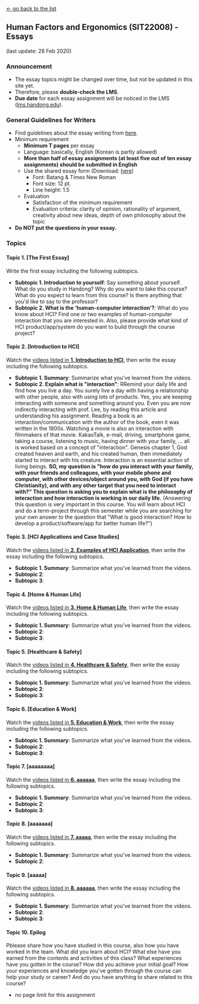 [← go back to the list](HFE00.md)

## Human Factors and Ergonomics (SIT22008) - Essays
(last update: 28 Feb 2020)

### Announcement
- The essay topics might be changed over time, but not be updated in this site yet.
- Therefore, please **double-check the LMS**.
- **Due date** for each essay assignment will be noticed in the LMS ([lms.handong.edu](https://lms.handong.edu)).

### General Guidelines for Writers
- Find guidelines about the essay writing from [here](HFE00.md#philosophy-about-essay-writing).
- Minimum requirement
	- **Minimum T  pages** per essay
	- Language: basically, English (Korean is partly allowed)
	- **More than half of essay assignments (at least five out of ten essay assignments) should be submitted in English**
	- Use the shared essay form (Download: [here](https://goo.gl/Lh7d4a))
		- Font: Batang & Times New Roman
		- Font size: 12 pt.
		- Line height: 1.5
	- Evaluation
		- Satisfaction of the minimum requirement
		- Evaluation criteria: clarity of opinion, rationality of argument, creativity about new ideas, depth of own philosophy about the topic
- **Do NOT put the questions in your essay.**

### Topics

#### Topic 1. [The First Essay]
Write the first essay including the following subtopics.
- **Subtopic 1. Introduction to yourself**: Say something about yourself. What do you study in Handong? Why do you want to take this course? What do you expect to learn from this course? Is there anything that you'd like to say to the professor?
- **Subtopic 2. What is the 'human-computer interaction'?**: What do you know about HCI? Find one or two examples of human-computer interaction that you are interested in. Also, please provide what kind of HCI product/app/system do you want to build through the course project?

#### Topic 2. [Introduction to HCI]
Watch the [videos listed in **1. Introduction to HCI**](HCI01.md), then write the essay including the following subtopics.
- **Subtopic 1. Summary**: Summarize what you've learned from the videos.
- **Subtopic 2. Explain what is "interaction"**: RRemind your daily life and find how you live a day. You surely live a day with having a relationship with other people, also with using lots of products. Yes, you are keeping interacting with someone and something around you. Even you are now indirectly interacting with prof. Lee, by reading this article and understanding his assignment. Reading a book is an interaction/communication with the author of the book, even it was written in the 1800s. Watching a movie is also an interaction with filmmakers of that movie. KakaoTalk, e-mail, driving, smartphone game, taking a course, listening to music, having dinner with your family, ... all is worked based on a concept of "interaction". Genesis chapter 1, God created heaven and earth, and his created human, then immediately started to interact with his creature. Interaction is an essential action of living beings. **SO, my question is "how do you interact with your family, with your friends and colleagues, with your mobile phone and computer, with other devices/object around you, with God (if you have Christianity), and with any other target that you need to interact with?" This question is asking you to explain what is the philosophy of interaction and how interaction is working in our daily life.** (Answering this question is very important in this course. You will learn about HCI and do a term-project through this semester while you are searching for your own answer to the question that "What is good interaction? How to develop a product/software/app for better human life?")

#### Topic 3. [HCI Applications and Case Studies]
Watch the [videos listed in **2. Examples of HCI Application**](HCI02.md), then write the essay including the following subtopics.
- **Subtopic 1. Summary**: Summarize what you've learned from the videos.
- **Subtopic 2**: 
- **Subtopic 3**: 

#### Topic 4. [Home & Human Life]
Watch the [videos listed in **3. Home & Human Life**](HFE03.md), then write the essay including the following subtopics.
- **Subtopic 1. Summary**: Summarize what you've learned from the videos.
- **Subtopic 2**: 
- **Subtopic 3**: 

#### Topic 5. [Healthcare & Safety]
Watch the [videos listed in **4. Healthcare & Safety**](HFE04.md), then write the essay including the following subtopics.
- **Subtopic 1. Summary**: Summarize what you've learned from the videos.
- **Subtopic 2**: 
- **Subtopic 3**: 

#### Topic 6. [Education & Work]
Watch the [videos listed in **5. Education & Work**](HFE05.md), then write the essay including the following subtopics.
- **Subtopic 1. Summary**: Summarize what you've learned from the videos.
- **Subtopic 2**: 
- **Subtopic 3**: 

#### Topic 7. [aaaaaaaa]
Watch the [videos listed in **6. aaaaaa**](HFE06.md), then write the essay including the following subtopics.
- **Subtopic 1. Summary**: Summarize what you've learned from the videos.
- **Subtopic 2**: 
- **Subtopic 3**: 

#### Topic 8. [aaaaaaa]
Watch the [videos listed in **7. aaaaa**](HFE07.md), then write the essay including the following subtopics.
- **Subtopic 1. Summary**: Summarize what you've learned from the videos.
- **Subtopic 2**: 

#### Topic 9. [aaaaa]
Watch the [videos listed in **8. aaaaaa**](HFE08.md), then write the essay including the following subtopics.
- **Subtopic 1. Summary**: Summarize what you've learned from the videos.
- **Subtopic 2**: 
- **Subtopic 3**: 

#### Topic 10. Epilog
Pblease share how you have studied in this course, also how you have worked in the team. What did you learn about HCI? What else have you earned from the contents and activities of this class? What experiences have you gotten in the course? How did you achieve your initial goal? How your experiences and knowledge you've gotten through the course can help your study or career? And do you have anything to share related to this course?
- no page limit for this assignment